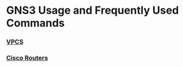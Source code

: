 <!-- read me -->

# GNS3 Usage and Frequently Used Commands

### [VPCS](VPCS.md)

### [Cisco Routers](Cisco-Router.md)